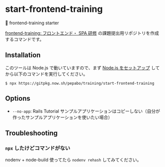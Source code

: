 # start-frontend-training

🚀 frontend-training starter

[frontend-training: フロントエンド・ SPA 研修](https://github.com/pepabo/training/tree/master/frontend-training) の課題提出用リポジトリを作成するコマンドです。

## Installation

このツールは Node.js で動いていますので、まず [Node.js をセットアップ](https://github.com/pepabo/training/tree/master/frontend-training/docs/ch16#nodejs-環境のセットアップ) してから以下のコマンドを実行してください。

```
$ npx https://gitpkg.now.sh/pepabo/training/start-frontend-training
```

## Options

* `--no-app`: Rails Tutorial サンプルアプリケーションはコピーしない（自分が作ったサンプルアプリケーションを使いたい場合）

## Troubleshooting

### `npx` したけどコマンドがない

nodenv + node-build 使ってたら `nodenv rehash` してみてください。
